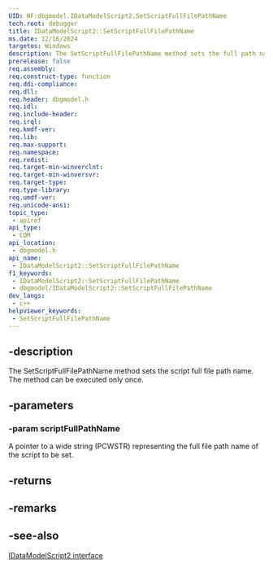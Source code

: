```yaml
---
UID: NF:dbgmodel.IDataModelScript2.SetScriptFullFilePathName
tech.root: debugger
title: IDataModelScript2::SetScriptFullFilePathName
ms.date: 12/16/2024
targetos: Windows
description: The SetScriptFullFilePathName method sets the full path name of the script file.
prerelease: false
req.assembly: 
req.construct-type: function
req.ddi-compliance: 
req.dll: 
req.header: dbgmodel.h
req.idl: 
req.include-header: 
req.irql: 
req.kmdf-ver: 
req.lib: 
req.max-support: 
req.namespace: 
req.redist: 
req.target-min-winverclnt: 
req.target-min-winversvr: 
req.target-type: 
req.type-library: 
req.umdf-ver: 
req.unicode-ansi: 
topic_type:
 - apiref
api_type:
 - COM
api_location:
 - dbgmodel.h
api_name:
 - IDataModelScript2::SetScriptFullFilePathName
f1_keywords:
 - IDataModelScript2::SetScriptFullFilePathName
 - dbgmodel/IDataModelScript2::SetScriptFullFilePathName
dev_langs:
 - c++
helpviewer_keywords:
 - SetScriptFullFilePathName
---
```


## -description

The SetScriptFullFilePathName method sets the script full file path name. The method can be executed only once.

## -parameters

### -param scriptFullPathName

A pointer to a wide string (PCWSTR) representing the full file path name of the script to be set.

## -returns

## -remarks

## -see-also

[IDataModelScript2 interface](nn-dbgmodel-idatamodelscript2.md)